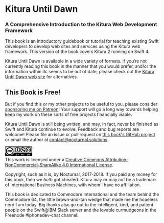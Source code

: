 # Kitura Until Dawn

### A Comprehensive Introduction to the Kitura Web Development Framework

This book is an introductory guidebook or tutorial for teaching existing Swift developers to develop web sites and services using the Kitura web framework. This version of the book covers Kitura 2 running on Swift 4.

Kitura Until Dawn is available in a wide variety of formats. If you’re not currently reading this book in the manner that you would prefer, and/or the information within itc seems to be out of date, please check out the [Kitura Until Dawn web site](http://learnkitura.com/) for alternatives.

## This Book is Free!

But if you find this or my other projects to be useful to you, please consider [sponsoring me on Patreon](https://www.patreon.com/NocturnalSolutions)! Your support will go a long way towards helping keep my work on these sorts of free projects financially viable.

Kitura Until Dawn is still being written, and may, in fact, never be finished as Swift and Kitura continue to evolve. Feedback and bug reports are welcome! Please file an issue or pull request on [this book's GitHub project](https://github.com/NocturnalSolutions/KituraBook) or email the author at [contact@nocturnal.solutions](mailto:contact@nocturnal.solutions).

<a rel="license" href="http://creativecommons.org/licenses/by-nc-sa/4.0/">![CC license badge](images/cc-badge.png)</a>   
This work is licensed under a <a rel="license" href="http://creativecommons.org/licenses/by-nc-sa/4.0/">Creative Commons Attribution-NonCommercial-ShareAlike 4.0 International License</a>.

Copyright, such as it is, by Nocturnal, 2017-2018. If you paid any money for this book, then we *both* got cheated. Kitura may or may not be a trademark of International Business Machines, with whom I have no affiliation.

This book is dedicated to Commodore International and the team behind the Commodore 64, the little brown-and-tan wedge that made me the hopeless nerd I am today. Big thanks also go out to the intelligent, kind, and patient people on the Swift@IBM Slack server and the lovable curmudgeons in the Freenode #iphonedev-chat channel.
